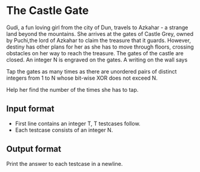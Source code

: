 # The Castle Gate

Gudi, a fun loving girl from the city of Dun, travels to Azkahar - a strange land beyond the mountains. She arrives at the gates of Castle Grey, owned by Puchi,the lord of Azkahar to claim the treasure that it guards. However, destiny has other plans for her as she has to move through floors, crossing obstacles on her way to reach the treasure.
The gates of the castle are closed. An integer N is engraved on the gates. A writing on the wall says

Tap the gates as many times as there are unordered pairs of distinct integers from 1 to N whose bit-wise XOR does not exceed N.

Help her find the number of the times she has to tap.

## Input format

- First line contains an integer T, T testcases follow.
- Each testcase consists of an integer N.

## Output format

Print the answer to each testcase in a newline.
